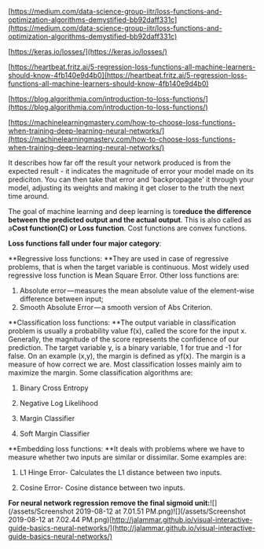 [https://medium.com/data-science-group-iitr/loss-functions-and-optimization-algorithms-demystified-bb92daff331c](https://medium.com/data-science-group-iitr/loss-functions-and-optimization-algorithms-demystified-bb92daff331c)

[https://keras.io/losses/](https://keras.io/losses/)

[https://heartbeat.fritz.ai/5-regression-loss-functions-all-machine-learners-should-know-4fb140e9d4b0](https://heartbeat.fritz.ai/5-regression-loss-functions-all-machine-learners-should-know-4fb140e9d4b0)

[https://blog.algorithmia.com/introduction-to-loss-functions/](https://blog.algorithmia.com/introduction-to-loss-functions/)

[https://machinelearningmastery.com/how-to-choose-loss-functions-when-training-deep-learning-neural-networks/](https://machinelearningmastery.com/how-to-choose-loss-functions-when-training-deep-learning-neural-networks/)

It describes how far off the result your network produced is from the expected result - it indicates the magnitude of error your model made on its prediciton. You can then take that error and 'backpropagate' it through your model, adjusting its weights and making it get closer to the truth the next time around.

The goal of machine learning and deep learning is to**reduce the difference between the predicted output and the actual output**. This is also called as a**Cost function\(C\) or Loss function**. Cost functions are convex functions.

**Loss functions fall under four major category**:

**Regressive loss functions: **They are used in case of regressive problems, that is when the target variable is continuous. Most widely used regressive loss function is Mean Square Error. Other loss functions are:  
1. Absolute error — measures the mean absolute value of the element-wise difference between input;  
2. Smooth Absolute Error — a smooth version of Abs Criterion.

**Classification loss functions: **The output variable in classification problem is usually a probability value f\(x\), called the score for the input x. Generally, the magnitude of the score represents the confidence of our prediction. The target variable y, is a binary variable, 1 for true and -1 for false. On an example \(x,y\), the margin is defined as yf\(x\). The margin is a measure of how correct we are. Most classification losses mainly aim to maximize the margin. Some classification algorithms are:

1. Binary Cross Entropy

2. Negative Log Likelihood

3. Margin Classifier

4. Soft Margin Classifier

**Embedding loss functions: **It deals with problems where we have to measure whether two inputs are similar or dissimilar. Some examples are:

1. L1 Hinge Error- Calculates the L1 distance between two inputs.

2. Cosine Error- Cosine distance between two inputs.

**For neural network regression remove the final sigmoid unit:**![](/assets/Screenshot 2019-08-12 at 7.01.51 PM.png)![](/assets/Screenshot 2019-08-12 at 7.02.44 PM.png)[http://jalammar.github.io/visual-interactive-guide-basics-neural-networks/](http://jalammar.github.io/visual-interactive-guide-basics-neural-networks/)

